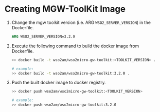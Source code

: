 # Creating MGW-ToolKit Image

1. Change the mgw toolkit version (i.e. ARG `WSO2_SERVER_VERSION`) in the Dockerfile.
    ```dockerfile
    ARG WSO2_SERVER_VERSION=3.2.0
    ```

1. Execute the following command to build the docker image from Dockerfile.
    ```sh
    >> docker build -t wso2am/wso2micro-gw-toolkit:<TOOLKIT_VERSION> .
    
    # example:
    >> docker build -t wso2am/wso2micro-gw-toolkit:3.2.0 .
    ```

1. Push the built docker image to docker registry.
    ```sh
    >> docker push wso2am/wso2micro-gw-toolkit:<TOOLKIT_VERSION>
    
    # example:
    >> docker push wso2am/wso2micro-gw-toolkit:3.2.0
    ```
